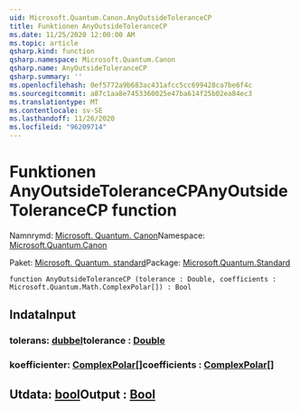 ```yaml
---
uid: Microsoft.Quantum.Canon.AnyOutsideToleranceCP
title: Funktionen AnyOutsideToleranceCP
ms.date: 11/25/2020 12:00:00 AM
ms.topic: article
qsharp.kind: function
qsharp.namespace: Microsoft.Quantum.Canon
qsharp.name: AnyOutsideToleranceCP
qsharp.summary: ''
ms.openlocfilehash: 0ef5772a9b683ac431afcc5cc699428ca7be6f4c
ms.sourcegitcommit: a87c1aa8e7453360025e47ba614f25b02ea84ec3
ms.translationtype: MT
ms.contentlocale: sv-SE
ms.lasthandoff: 11/26/2020
ms.locfileid: "96209714"
---
```

# <a name="anyoutsidetolerancecp-function"></a><span data-ttu-id="20c26-102">Funktionen AnyOutsideToleranceCP</span><span class="sxs-lookup"><span data-stu-id="20c26-102">AnyOutsideToleranceCP function</span></span>

<span data-ttu-id="20c26-103">Namnrymd: [Microsoft. Quantum. Canon](xref:Microsoft.Quantum.Canon)</span><span class="sxs-lookup"><span data-stu-id="20c26-103">Namespace: [Microsoft.Quantum.Canon](xref:Microsoft.Quantum.Canon)</span></span>

<span data-ttu-id="20c26-104">Paket: [Microsoft. Quantum. standard](https://nuget.org/packages/Microsoft.Quantum.Standard)</span><span class="sxs-lookup"><span data-stu-id="20c26-104">Package: [Microsoft.Quantum.Standard](https://nuget.org/packages/Microsoft.Quantum.Standard)</span></span>




```qsharp
function AnyOutsideToleranceCP (tolerance : Double, coefficients : Microsoft.Quantum.Math.ComplexPolar[]) : Bool
```


## <a name="input"></a><span data-ttu-id="20c26-105">Indata</span><span class="sxs-lookup"><span data-stu-id="20c26-105">Input</span></span>

### <a name="tolerance--double"></a><span data-ttu-id="20c26-106">tolerans: [dubbel](xref:microsoft.quantum.lang-ref.double)</span><span class="sxs-lookup"><span data-stu-id="20c26-106">tolerance : [Double](xref:microsoft.quantum.lang-ref.double)</span></span>




### <a name="coefficients--complexpolar"></a><span data-ttu-id="20c26-107">koefficienter: [ComplexPolar](xref:Microsoft.Quantum.Math.ComplexPolar)[]</span><span class="sxs-lookup"><span data-stu-id="20c26-107">coefficients : [ComplexPolar](xref:Microsoft.Quantum.Math.ComplexPolar)[]</span></span>





## <a name="output--bool"></a><span data-ttu-id="20c26-108">Utdata: [bool](xref:microsoft.quantum.lang-ref.bool)</span><span class="sxs-lookup"><span data-stu-id="20c26-108">Output : [Bool](xref:microsoft.quantum.lang-ref.bool)</span></span>


